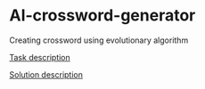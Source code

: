 # AI-crossword-generator
Creating crossword using evolutionary algorithm

[Task description](./task_description.pdf)

[Solution description](./solution_report.pdf)
